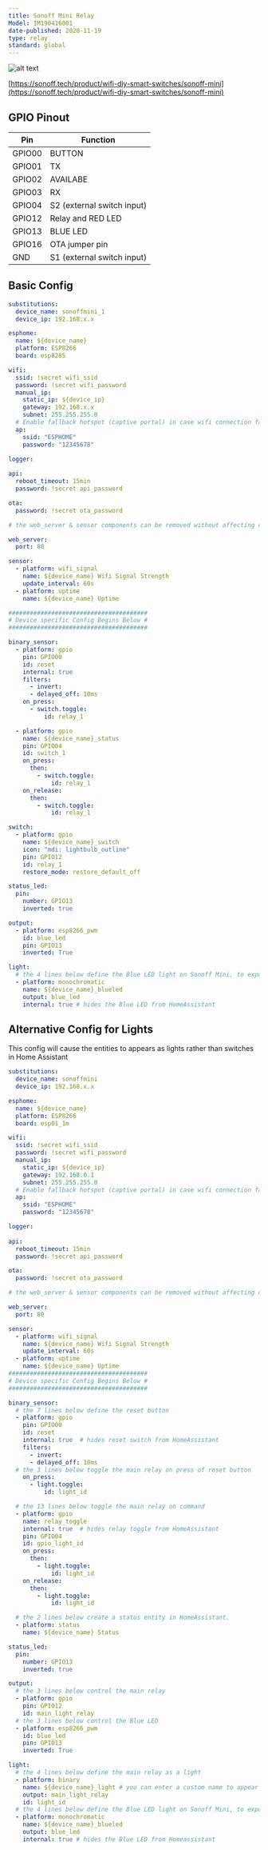 ```yaml
---
title: Sonoff Mini Relay
Model: IM190416001
date-published: 2020-11-19
type: relay
standard: global
---
```

  ![alt text](Sonoff-Mini-Relay.png "Product Image")

[https://sonoff.tech/product/wifi-diy-smart-switches/sonoff-mini](https://sonoff.tech/product/wifi-diy-smart-switches/sonoff-mini)

## GPIO Pinout

| Pin    | Function                   |
|--------|----------------------------|
| GPIO00 | BUTTON                     |
| GPIO01 | TX                         |
| GPIO02 | AVAILABE                   |
| GPIO03 | RX                         |
| GPIO04 | S2 (external switch input) |
| GPIO12 | Relay and RED LED          |
| GPIO13 | BLUE LED                   |
| GPIO16 | OTA jumper pin             |
| GND    | S1 (external switch input) |

## Basic Config

```yaml
substitutions:
  device_name: sonoffmini_1
  device_ip: 192.168.x.x

esphome:
  name: ${device_name}
  platform: ESP8266
  board: esp8285

wifi:
  ssid: !secret wifi_ssid
  password: !secret wifi_password
  manual_ip:
    static_ip: ${device_ip}
    gateway: 192.168.x.x
    subnet: 255.255.255.0
  # Enable fallback hotspot (captive portal) in case wifi connection fails
  ap:
    ssid: "ESPHOME"
    password: "12345678"

logger:
  
api:
  reboot_timeout: 15min
  password: !secret api_password

ota:
  password: !secret ota_password

# the web_server & sensor components can be removed without affecting core functionaility.

web_server:
  port: 80

sensor:
  - platform: wifi_signal
    name: ${device_name} Wifi Signal Strength
    update_interval: 60s
  - platform: uptime
    name: ${device_name} Uptime

#######################################
# Device specific Config Begins Below #
#######################################

binary_sensor:
  - platform: gpio
    pin: GPIO00
    id: reset
    internal: true
    filters:
      - invert:
      - delayed_off: 10ms
    on_press:
      - switch.toggle:
          id: relay_1

  - platform: gpio
    name: ${device_name}_status
    pin: GPIO04
    id: switch_1
    on_press:
      then:
        - switch.toggle:
            id: relay_1
    on_release:
      then:
        - switch.toggle:
            id: relay_1

switch:
  - platform: gpio
    name: ${device_name}_switch
    icon: "mdi: lightbulb_outline"
    pin: GPIO12
    id: relay_1
    restore_mode: restore_default_off

status_led:
  pin:
    number: GPIO13
    inverted: true

output:
  - platform: esp8266_pwm
    id: blue_led
    pin: GPIO13
    inverted: True

light:
  # the 4 lines below define the Blue LED light on Sonoff Mini, to expose in HomeAssistant remove line "internal: true"
  - platform: monochromatic
    name: ${device_name}_blueled
    output: blue_led
    internal: true # hides the Blue LED from HomeAssistant
```

## Alternative Config for Lights

This config will cause the entities to appears as lights rather than switches in Home Assistant

```yaml
substitutions:
  device_name: sonoffmini
  device_ip: 192.168.x.x

esphome:
  name: ${device_name}
  platform: ESP8266
  board: esp01_1m

wifi:
  ssid: !secret wifi_ssid
  password: !secret wifi_password
  manual_ip:
    static_ip: ${device_ip}
    gateway: 192.168.0.1
    subnet: 255.255.255.0
  # Enable fallback hotspot (captive portal) in case wifi connection fails
  ap:
    ssid: "ESPHOME"
    password: "12345678"

logger:
  
api:
  reboot_timeout: 15min
  password: !secret api_password

ota:
  password: !secret ota_password

# the web_server & sensor components can be removed without affecting core functionaility.

web_server:
  port: 80

sensor:
  - platform: wifi_signal
    name: ${device_name} Wifi Signal Strength
    update_interval: 60s
  - platform: uptime
    name: ${device_name} Uptime
#######################################
# Device specific Config Begins Below #
#######################################

binary_sensor:
  # the 7 lines below define the reset button
  - platform: gpio
    pin: GPIO00
    id: reset
    internal: true  # hides reset switch from HomeAssistant
    filters:
      - invert:
      - delayed_off: 10ms
  # the 3 lines below toggle the main relay on press of reset button
    on_press:
      - light.toggle:
          id: light_id

  # the 13 lines below toggle the main relay on command
  - platform: gpio
    name: relay_toggle
    internal: true  # hides relay toggle from HomeAssistant
    pin: GPIO04
    id: gpio_light_id
    on_press:
      then:
        - light.toggle:
            id: light_id
    on_release:
      then:
        - light.toggle:
            id: light_id

  # the 2 lines below create a status entity in HomeAssistant.
  - platform: status
    name: ${device_name} Status

status_led:
  pin:
    number: GPIO13
    inverted: true

output:
  # the 3 lines below control the main relay
  - platform: gpio
    pin: GPIO12
    id: main_light_relay  
  # the 3 lines below control the Blue LED
  - platform: esp8266_pwm
    id: blue_led
    pin: GPIO13
    inverted: True

light:
  # the 4 lines below define the main relay as a light
  - platform: binary
    name: ${device_name}_light # you can enter a custom name to appear in HomeAsistant here.
    output: main_light_relay  
    id: light_id
  # the 4 lines below define the Blue LED light on Sonoff Mini, to expose in HomeAssistant remove line "internal: true"
  - platform: monochromatic
    name: ${device_name}_blueled
    output: blue_led
    internal: true # hides the Blue LED from Homeassistant
 ```
